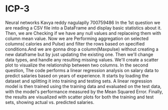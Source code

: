 # ICP-3
Neural networks
Kavya reddy nagulaplly
700759486
In the 1st question we are reading a CSV file into a DataFrame and display basic statistics about it. Then, we are Checking if we have any null values and replaceing them with column mean value. Now we are Performing aggregation on selected columns( calories and Pulse) and filter the rows based on specified conditions.And we are gonna drop a column(Maxpulse) without creating a new dataframe but by just updating the existing one. Then we'll change data types, and handle any resulting missing values. We'll create a scatter plot to visualize the relationship between two columns.
In the second question, The code performs a linear regression analysis on salary data to predict salaries based on years of experience. It starts by loading the dataset and splitting it into training and testing sets. A linear regression model is then trained using the training data and evaluated on the test data, with the model's performance measured by the Mean Squared Error. Finally, the results are visualized with scatter plots for both the training and test sets, showing actual vs. predicted salaries.
